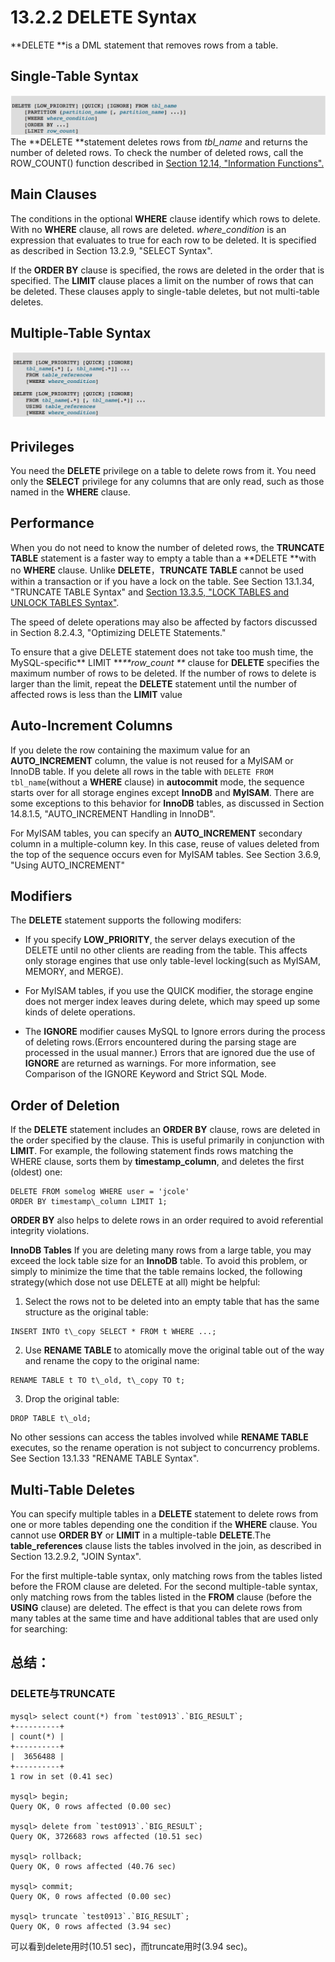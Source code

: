 # 13.2.2 DELETE Syntax

**DELETE **is a DML statement that removes rows from a table.

## Single-Table Syntax

![](/assets/1505284269759.png)The **DELETE **statement deletes rows from _tbl\_name_ and returns the number of deleted rows. To check the number of deleted rows, call the ROW\_COUNT\(\) function described in  [Section 12.14, "Information Functions".](/1214-information-functions.md)

## Main Clauses

The conditions in the optional **WHERE** clause identify which rows to delete. With no **WHERE** clause, all rows are deleted. _where\_condition_ is an expression that evaluates to true for each row to be deleted. It is specified as described in Section 13.2.9, "SELECT Syntax".

If the **ORDER BY** clause is specified, the rows are deleted in the order that is specified. The **LIMIT** clause places a limit on the number of rows that can be deleted. These clauses apply to single-table deletes, but not multi-table deletes.

## Multiple-Table Syntax

![](/assets/1505297486261.png)

## Privileges

You need the **DELETE** privilege on a table to delete rows from it. You need only the **SELECT** privilege for any columns that are only read, such as those named in the **WHERE** clause.

## Performance

When you do not need to know the number of deleted rows, the **TRUNCATE TABLE** statement is a faster way to empty a table than a **DELETE **with no **WHERE** clause.  Unlike **DELETE**，**TRUNCATE TABLE** cannot be used within a transaction or if you have a lock on the table. See Section 13.1.34, "TRUNCATE TABLE Syntax" and [Section 13.3.5, "LOCK TABLES and UNLOCK TABLES Syntax"](/1335-lock-tables-and-unlock-tables-syntax.md).

The speed of delete operations may also be affected by factors discussed in Section 8.2.4.3, "Optimizing DELETE Statements."

To ensure that a give DELETE statement does not take too mush time, the MySQL-specific** LIMIT **_**row\_count **_ clause for **DELETE** specifies the maximum number of rows to be deleted. If the number of rows to delete is larger than the limit, repeat the **DELETE** statement until the number of affected rows is less than the **LIMIT** value

## Auto-Increment Columns
If you delete the row containing the maximum value for an **AUTO\_INCREMENT** column, the value is not reused for a MyISAM or InnoDB table. If you delete all rows in the table with `DELETE FROM tbl_name`(without a **WHERE** clause) in **autocommit** mode, the sequence starts over for all storage engines except **InnoDB** and **MyISAM**. There are some exceptions to this behavior for **InnoDB** tables, as discussed in Section 14.8.1.5, "AUTO_INCREMENT Handling in InnoDB".

For MyISAM tables, you can specify an **AUTO\_INCREMENT** secondary column in a multiple-column key. In this case, reuse of values deleted from the top of the sequence occurs even for MyISAM tables. See Section 3.6.9, "Using AUTO_INCREMENT"

## Modifiers
The **DELETE** statement supports the following modifers:
* If you specify **LOW_PRIORITY**, the server delays execution of the DELETE until no other clients are reading from the table. This affects only storage engines that use only table-level locking(such as MyISAM, MEMORY, and MERGE).
* For MyISAM tables, if you use the QUICK modifier, the storage engine does not merger index leaves during delete, which may speed up some kinds of delete operations.

* The **IGNORE** modifier causes MySQL to Ignore errors during the process of deleting rows.(Errors encountered during the parsing stage are processed in the usual manner.) Errors that are ignored due the use of **IGNORE** are returned as warnings. For more information, see Comparison of the IGNORE Keyword and Strict SQL Mode.

## Order of Deletion
If the **DELETE** statement includes an **ORDER BY** clause, rows are deleted in the order specified by the clause. This is useful primarily in conjunction with **LIMIT**. For example, the following statement finds rows matching the WHERE clause, sorts them by **timestamp\_column**, and deletes the first (oldest) one:


```
DELETE FROM somelog WHERE user = 'jcole'
ORDER BY timestamp\_column LIMIT 1;
```
**ORDER BY** also helps to delete rows in an order required to avoid referential integrity violations.

**InnoDB Tables**
If you are deleting many rows from a large table, you may exceed the lock table size for an **InnoDB** table. To avoid this problem, or simply to minimize the time that the table remains locked, the following strategy(which dose not use DELETE at all) might be helpful:

1. Select the rows not to be deleted into an empty table that has the same structure as the original table:


```
INSERT INTO t\_copy SELECT * FROM t WHERE ...;
```

2. Use **RENAME TABLE** to atomically move the original table out of the way and rename the copy to the original name:


```
RENAME TABLE t TO t\_old, t\_copy TO t;
```

3. Drop the original table:


```
DROP TABLE t\_old;
```

No other sessions can access the tables involved while **RENAME TABLE** executes, so the rename operation is not subject to concurrency problems. See Section 13.1.33 "RENAME TABLE Syntax".


## Multi-Table Deletes
You can specify multiple tables in a **DELETE** statement to delete rows from one or more tables depending one the condition if the **WHERE** clause. You cannot use **ORDER BY** or **LIMIT** in a multiple-table **DELETE**.The **table\_references** clause lists the tables involved in the join, as described in Section 13.2.9.2, "JOIN Syntax".

For the first multiple-table syntax, only  matching rows from the tables listed before the FROM clause are deleted. For the second multiple-table syntax, only matching rows from the tables listed in the **FROM** clause (before the **USING** clause) are deleted. The effect is that you can delete rows from many tables at the same time and have additional tables that are used only for searching:





## 总结：

### DELETE与TRUNCATE

    mysql> select count(*) from `test0913`.`BIG_RESULT`;
    +----------+
    | count(*) |
    +----------+
    |  3656488 |
    +----------+
    1 row in set (0.41 sec)

    mysql> begin;
    Query OK, 0 rows affected (0.00 sec)

    mysql> delete from `test0913`.`BIG_RESULT`;
    Query OK, 3726683 rows affected (10.51 sec)

    mysql> rollback;
    Query OK, 0 rows affected (40.76 sec)

    mysql> commit;
    Query OK, 0 rows affected (0.00 sec)

    mysql> truncate `test0913`.`BIG_RESULT`;
    Query OK, 0 rows affected (3.94 sec)

可以看到delete用时(10.51 sec)，而truncate用时(3.94 sec)。




